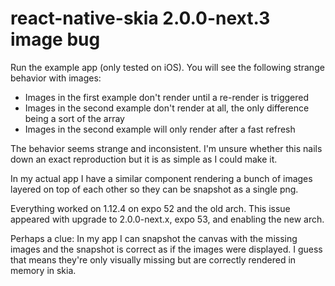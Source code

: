 # react-native-skia 2.0.0-next.3 image bug

Run the example app (only tested on iOS). You will see the following strange behavior with images:

- Images in the first example don't render until a re-render is triggered
- Images in the second example don't render at all, the only difference being a sort of the array
- Images in the second example will only render after a fast refresh

The behavior seems strange and inconsistent. I'm unsure whether this nails down an exact reproduction but it is as simple as I could make it.

In my actual app I have a similar component rendering a bunch of images layered on top of each other so they can be snapshot as a single png.

Everything worked on 1.12.4 on expo 52 and the old arch. This issue appeared with upgrade to 2.0.0-next.x, expo 53, and enabling the new arch.

Perhaps a clue: In my app I can snapshot the canvas with the missing images and the snapshot is correct as if the images were displayed. I guess that means they're only visually missing but are correctly rendered in memory in skia.
